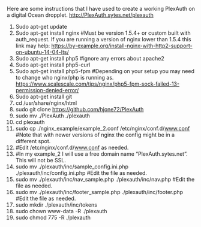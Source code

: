 Here are some instructions that I have used to create a working PlexAuth on a digital Ocean dropplet.
http://PlexAuth.sytes.net/plexauth

1.	Sudo apt-get update
2.	Sudo apt-get install nginx #Must be version 1.5.4+ or custom built with auth_request. If you are running a version of nginx lower than 1.5.4 this link may help: https://by-example.org/install-nginx-with-http2-support-on-ubuntu-14-04-lts/
3.	Sudo apt-get install php5 #ignore any errors about apache2
4.	Sudo apt-get install php5-curl
5.	Sudo apt-get install php5-fpm #Depending on your setup you may need to change who nginx/php is running as. https://www.scalescale.com/tips/nginx/php5-fpm-sock-failed-13-permission-denied-error/
6.	Sudo apt-get install git
7.	cd /usr/share/nginx/html
8.	sudo git clone https://github.com/hjone72/PlexAuth
9. sudo mv ./PlexAuth ./plexauth
10.	cd plexauth
11.	sudo cp ./nginx_example/example_2.conf /etc/nginx/conf.d/www.conf #Note that with newer versions of nginx the config might be in a different spot.
12. #Edit /etc/nginx/conf.d/www.conf as needed.
13.	#In my example_2 I will use a free domain name “PlexAuth.sytes.net”. This will not be SSL.
14. sudo mv ./plexauth/inc/sample_config.ini.php ./plexauth/inc/config.ini.php #Edit the file as needed.
15. sudo mv ./plexauth/inc/nav_sample.php ./plexauth/inc/nav.php #Edit the file as needed.
16. sudo mv ./plexauth/inc/footer_sample.php ./plexauth/inc/footer.php #Edit the file as needed.
17. sudo mkdir ./plexauth/inc/tokens
18. sudo chown www-data -R ./plexauth
19. sudo chmod 775 -R ./plexauth

